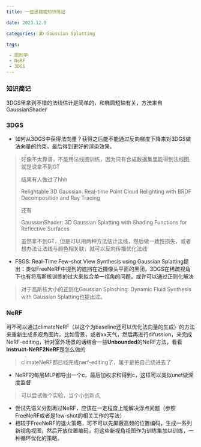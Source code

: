 ```yaml
---
title: 一些思路或知识简记

date: 2023.12.9

categories: 3D Gaussian Splatting

tags:

 - 图形学
 - NeRF
 - 3DGS
---
```


### 知识简记

3DGS里拿到不错的法线估计是简单的，和椭圆短轴有关，方法来自GaussianShader

### 3DGS

- 如何从3DGS中获得法向量？获得之后能不能通过反向梯度下降来对3DGS做法向量的约束，最后得到更好的渲染效果。

> 好像不太靠谱，不能用法线图训练，因为只有合成数据集里能得到法线图,就是说拿不到GT
>
> 结果有人做过了hhh
>
> Relightable 3D Gaussian: Real-time Point Cloud Relighting with BRDF Decomposition and Ray Tracing
>
> 还有
>
> GaussianShader: 3D Gaussian Splatting with Shading Functions for Reflective Surfaces
>
> 虽然拿不到GT，但是可以用两种方法估计法线，然后做一致性损失，或者想办法让法线与颜色相关联，就可以反向传播优化法线

- FSGS: Real-Time Few-shot View Synthesis using Gaussian Splatting提出：类似FreeNeRF中提到的遮挡在近摄像头平面的黑团，3DGS在稀疏视角下也有将高斯核训练的过大来拟合单一视角的问题，或许可以通过正则化解决

>对于高斯核大小的正则化Gaussian Splashing: Dynamic Fluid Synthesis with Gaussian Splatting也提出过。

### NeRF

可不可以通过climateNeRF（以这个为baseline还可以优化法向量的生成）的方法来重新生成多视角图片，比如雪景，或者xx天气，然后再进行difussion，来完成NeRF-editing，针对室外场景的话结合一些**Unbounded**的NeRF方法，看看**Instruct-NeRF2NeRF**是怎么做的

> climateNeRF都已经完成nerf-editing了，属于是把自己绕进去了

- NeRF的每层MLP都导出一个c，最后加权求和得到c，这样可以类似unet做深度监督

> 可以尝试做个实验，当个小创新点

- 尝试先语义分割再过NeRF，应该在一定程度上能解决浮点问题（参照FreeNeRF或者是few-shot的相关工作的写法）
- 相较于FreeNeRF的退火策略，可不可以先屏蔽高频的位置编码，生成一系列新视角视图，然后开放位置编码，将这些新视角视图作为训练集加以训练，一种循环优化的策略。

